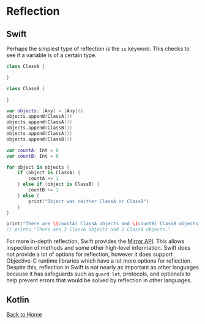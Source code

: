 # Reflection
## Swift
Perhaps the simplest type of reflection is the `is` keyword. This checks to see if a variable is of a certain type.
```Swift
class ClassA {

}

class ClassB {

}

var objects: [Any] = [Any]()
objects.append(ClassA())
objects.append(ClassA())
objects.append(ClassB())
objects.append(ClassA())
objects.append(ClassB())

var countA: Int = 0
var countB: Int = 0

for object in objects {
    if (object is ClassA) {
        countA += 1
    } else if (object is ClassB) {
        countB += 1
    } else {
        print("Object was neither ClassA or ClassB")
    }
}

print("There are \(countA) ClassA objects and \(countB) ClassB objects.")
// prints "There are 3 ClassA objects and 2 ClassB objects."
```

For more in-depth reflection, Swift provides the [Mirror API](https://developer.apple.com/documentation/swift/mirror). This allows inspection of methods and some other high-level information. Swift does not provide a lot of options for reflection, however it does support Objective-C runtime libraries which have a lot more options for reflection. Despite this, reflection in Swift is not nearly as important as other languages because it has safeguards such as `guard let`, protocols, and optionals to help prevent errors that would be solved by reflection in other languages.

## Kotlin
[Back to Home](../README.md)
